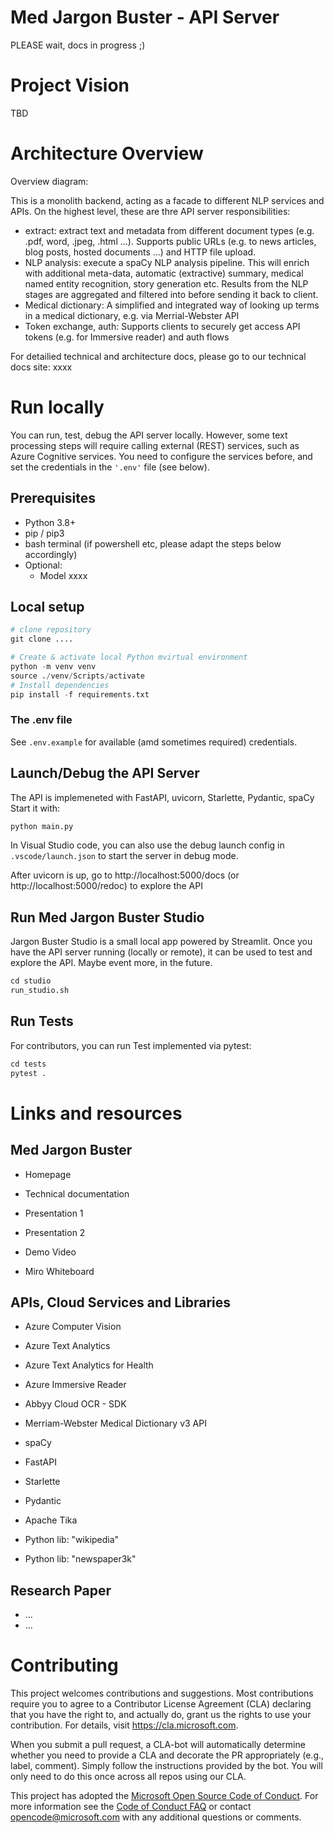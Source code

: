# Med Jargon Buster - API Server


PLEASE wait, docs in progress ;)


# Project Vision
TBD

# Architecture Overview

Overview diagram:



This is a monolith backend, acting as a facade to different NLP services and APIs.
On the highest level, these are thre API server responsibilities:
* extract: extract text and metadata from different document types (e.g. .pdf, word, .jpeg, .html ...). 
Supports public URLs (e.g. to news articles, blog posts, hosted documents ...) and HTTP file upload.
* NLP analysis: execute a spaCy NLP analysis pipeline. 
This will enrich with additional meta-data, automatic (extractive) summary, medical named entity recognition, story generation etc.
Results from the NLP stages are aggregated and filtered into before sending it back to client.
* Medical dictionary: A simplified and integrated way of looking up terms in a medical dictionary, e.g. via Merrial-Webster API
* Token exchange, auth: Supports clients to securely get access API tokens (e.g. for Immersive reader) and auth flows


For detailied technical and architecture docs, please go to our technical docs site: xxxx

# Run locally
You can run, test, debug the API server locally. 
However, some text processing steps will require calling external (REST) services, such as Azure Cognitive services.
You need to configure the services before, and set the credentials in the ```'.env'``` file (see below).

## Prerequisites
* Python 3.8+
* pip / pip3
* bash terminal (if powershell etc, please adapt the steps below accordingly)
* Optional:
  * Model xxxx

## Local setup
```python
# clone repository
git clone ....

# Create & activate local Python mvirtual environment
python -m venv venv
source ./venv/Scripts/activate
# Install dependencies
pip install -f requirements.txt

```

### The .env file 
See ```.env.example``` for available (amd sometimes required) credentials. 


## Launch/Debug the API Server
The API is implemeneted with FastAPI, uvicorn, Starlette, Pydantic, spaCy
Start it with: 
```python
python main.py
```

In Visual Studio code, you can also use the debug launch config in ```.vscode/launch.json``` to start the server in debug mode.

After uvicorn is up, go to http://localhost:5000/docs (or http://localhost:5000/redoc) to explore the API

## Run Med Jargon Buster Studio
Jargon Buster Studio is a small local app powered by Streamlit. Once you have the API server running (locally or remote), 
it can be used to test and explore the API. Maybe event more, in the future.

```python
cd studio
run_studio.sh

```

## Run Tests
For contributors, you can run Test implemented via pytest:
```python
cd tests
pytest .
```



# Links and resources

## Med Jargon Buster
* Homepage
* Technical documentation

* Presentation 1
* Presentation 2
* Demo Video
* Miro Whiteboard

## APIs, Cloud Services and Libraries
* Azure Computer Vision
* Azure Text Analytics
* Azure Text Analytics for Health
* Azure Immersive Reader

* Abbyy Cloud OCR - SDK
* Merriam-Webster Medical Dictionary v3 API


* spaCy
* FastAPI
* Starlette
* Pydantic
* Apache Tika
* Python lib: "wikipedia"
* Python lib: "newspaper3k"

## Research Paper
* ...
* ...




# Contributing

This project welcomes contributions and suggestions.  Most contributions require you to agree to a
Contributor License Agreement (CLA) declaring that you have the right to, and actually do, grant us
the rights to use your contribution. For details, visit https://cla.microsoft.com.

When you submit a pull request, a CLA-bot will automatically determine whether you need to provide
a CLA and decorate the PR appropriately (e.g., label, comment). Simply follow the instructions
provided by the bot. You will only need to do this once across all repos using our CLA.

This project has adopted the [Microsoft Open Source Code of Conduct](https://opensource.microsoft.com/codeofconduct/).
For more information see the [Code of Conduct FAQ](https://opensource.microsoft.com/codeofconduct/faq/) or
contact [opencode@microsoft.com](mailto:opencode@microsoft.com) with any additional questions or comments.
